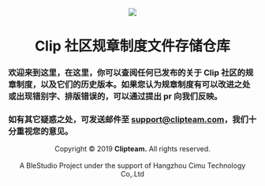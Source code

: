 <center>
<img src="https://clipsrc.blestudio.com/clip-logo-with-text.png"/>
</center>
<center><h1>Clip 社区规章制度文件存储仓库</h1></center>



### 欢迎来到这里，在这里，你可以查阅任何已发布的关于 Clip 社区的规章制度，以及它们的历史版本。如果您认为规章制度有可以改进之处或出现错别字、排版错误的，可以通过提出 pr 向我们反映。

### 如有其它疑惑之处，可发送邮件至 support@clipteam.com，我们十分重视您的意见。


<center>
Copyright &copy; 2019
        <strong>Clipteam.</strong> All rights reserved.
        <br />
        <br />
        A BleStudio Project under the support of Hangzhou Cimu Technology Co,.Ltd
</center>
